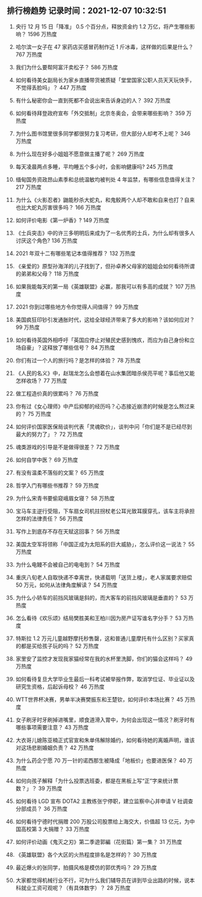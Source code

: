 
## 排行榜趋势 记录时间：2021-12-07 10:32:51
  
  1. 央行 12 月 15 日「降准」 0.5 个百分点，释放资金约 1.2 万亿，将产生哪些影响？ 1596 万热度
    
  2. 哈尔滨一女子在 47 家药店买感冒药制作近 1 斤冰毒，这样做的后果是什么？ 767 万热度
    
  3. 我们为什么要帮阿富汗卖松子？ 586 万热度
    
  4. 如何看待美女副局长为家乡直播带货被质疑「堂堂国家公职人员天天玩快手，不觉得丢脸吗」？ 447 万热度
    
  5. 有什么秘密你会一直到死都不会说出来告诉身边的人？ 392 万热度
    
  6. 如何看待拜登政府宣布「外交抵制」北京冬奥会，会带来哪些影响？ 359 万热度
    
  7. 为什么图书馆里很多同学都很努力复习考研，但大部分人却考不上呢？ 346 万热度
    
  8. 为什么现在好多小姐姐不愿意做主播了呢？ 269 万热度
    
  9. 每天凌晨两点多睡，平均睡五个多小时，会影响健康吗? 245 万热度
    
  10. 缅甸国务资政昂山素季和总统温敏均被判处 4 年监禁，有哪些信息值得关注？ 217 万热度
    
  11. 为什么《火影忍者》鼬能秒杀大蛇丸，和鬼鲛两个人却不敢和自来也打？自来也比大蛇丸厉害很多吗？ 166 万热度
    
  12. 如何评价电影《第一炉香》? 149 万热度
    
  13. 《士兵突击》中的许三多明明后来成为了一名优秀的士兵，为什么却有很多人讨厌这个角色? 136 万热度
    
  14. 2021 年双十二有哪些笔记本值得推荐？ 132 万热度
    
  15. 《亲爱的》原型孙海洋的儿子找到了，但孙卓养父母家的姐姐会如何看待所谓的弟弟和父母？ 118 万热度
    
  16. 如果我能每天的第一局《英雄联盟》必赢，那我可以有多高的成就？ 107 万热度
    
  17. 2021 你到过哪些地方令你觉得人间值得？ 99 万热度
    
  18. 美国疯狂印钞引发通胀时代，这给全球经济带来了多大的影响？该如何应对？ 99 万热度
    
  19. 如何看待英国外相呼吁「英国应停止对殖民史感到愧疚，而应为自己身份和立场自豪」？这释放了哪些信号？ 84 万热度
    
  20. 你们有过一个人的旅行吗？是怎样的体验？ 78 万热度
    
  21. 《人民的名义》中，赵瑞龙怎么会想着在山水集团暗杀侯亮平呢？事后他又能怎样收场？ 77 万热度
    
  22. 做工程造价真的很累吗？ 76 万热度
    
  23. 你有过《女心理师》中产后抑郁的经历吗？心态接近崩溃的时候是怎么熬过来的？ 75 万热度
    
  24. 如何评价国家医保局谈判代表「灵魂砍价」，谈判中问「你们是不是已经尽到最大的努力了」？ 72 万热度
    
  25. 魂类游戏的引导是不是做得很差？ 72 万热度
    
  26. 如何自学中医？ 69 万热度
    
  27. 有没有温柔不落俗的文案？ 65 万热度
    
  28. 哲学入门有哪些书推荐？ 59 万热度
    
  29. 为什么宋青书要偷窥峨眉女寝？ 58 万热度
    
  30. 宝马车主逆行受阻，下车扇女司机拄拐杖老公耳光致耳膜穿孔，该车主将承担怎样的法律责任？ 56 万热度
    
  31. 写作上到底存不存在天赋这回事？ 56 万热度
    
  32. 美国太空军将领称「中国正成为太阳系的巨大威胁」，怎么评价这一说法？ 55 万热度
    
  33. 为什么电鳗不会被自己的电电到？ 54 万热度
    
  34. 重庆八旬老人自取快递不幸离世，快递载明「送货上楼」，老人家属要求赔偿 50 万元，如何从法律角度解读？ 54 万热度
    
  35. 为什么小轿车的前挡风玻璃是斜的，而大客车的前挡风玻璃是垂直的？ 53 万热度
    
  36. 怎么看待《欢乐颂》结局樊胜美和王柏川因为房产证写谁名字分手？ 53 万热度
    
  37. 特斯拉 1.2 万元儿童越野摩托秒售罄，这和普通儿童摩托有什么区别？买家真的都是买给孩子玩的吗？ 52 万热度
    
  38. 家里安了监控才发现我家猫经常在我的水杯里洗脚，你们的猫会这样吗？ 49 万热度
    
  39. 如何看待复旦大学毕业生最后一科考试被举报作弊，取消学位证、毕业证以及研究生资格，后起诉母校？ 46 万热度
    
  40. WTT世界杯决赛，男单半决赛樊振东和王楚钦，如何评价本场比赛？ 45 万热度
    
  41. 女子刷牙时牙刷掉进嘴里，顺食道滑入胃中，为何会出现这一情况？刷牙时有哪些事项需要注意？ 43 万热度
    
  42. 大衣哥儿媳陈亚楠正式官宣和朱单伟解除婚约，如何看待她的离婚声明，谁该对这场悲剧婚姻负责？ 42 万热度
    
  43. 为什么药企宁愿 70 万一针的诺西那生被降成「地板价」也要进医保？ 40 万热度
    
  44. 如何向孩子解释「为什么投票选班委，都是在黑板上写“正”字来统计票数？」？ 39 万热度
    
  45. 如何看待 LGD 宣布 DOTA2 主教练张宁停职，建立监察中心并申请 V 社调查分部成员？ 36 万热度
    
  46. 如何看待宁德时代捐赠 200 万股公司股票给上海交大，价值超 13 亿元，为中国高校第 3 大捐赠？ 33 万热度
    
  47. 如何评价动画《鬼灭之刃》第二季遊郭編（花街篇）第一集？ 31 万热度
    
  48. 《英雄联盟》各个大区的火热程度排名是怎样的？ 30 万热度
    
  49. 最近爆火的张同学，拍摄风格是模仿的郭优秀吗？ 29 万热度
    
  50. 大家都觉得机械行业不行，可为什么我们辅导员在讲到毕业出路的时候，说本科就业工资可观呢？（有具体数字）？ 28 万热度
    